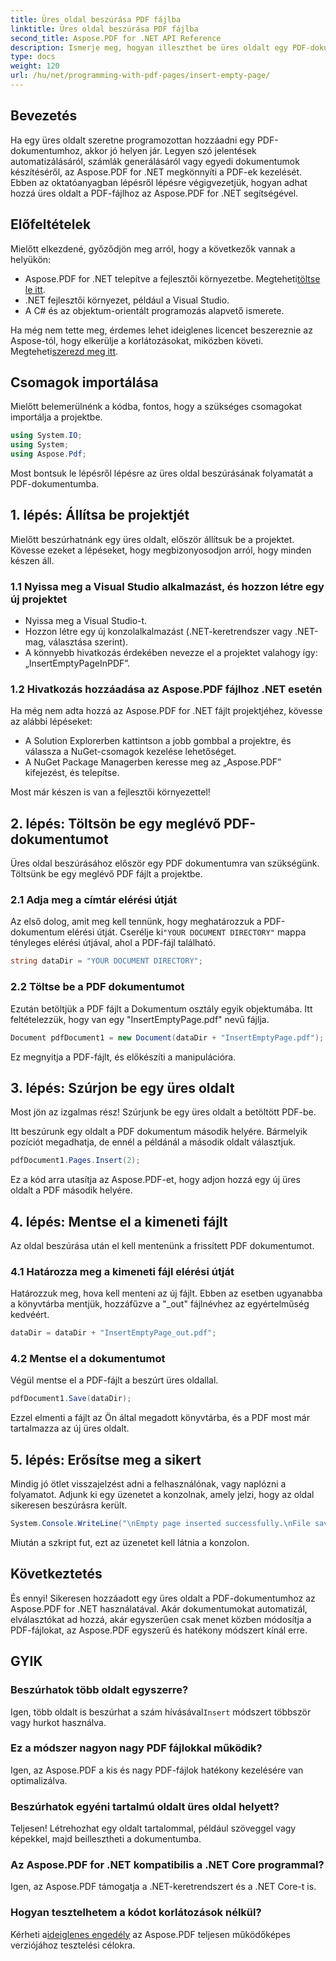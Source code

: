 ```yaml
---
title: Üres oldal beszúrása PDF fájlba
linktitle: Üres oldal beszúrása PDF fájlba
second_title: Aspose.PDF for .NET API Reference
description: Ismerje meg, hogyan illeszthet be üres oldalt egy PDF-dokumentumba az Aspose.PDF for .NET használatával. Lépésről lépésre bemutató oktatóprogram kódpéldákkal a zökkenőmentes PDF-kezeléshez.
type: docs
weight: 120
url: /hu/net/programming-with-pdf-pages/insert-empty-page/
---
```

## Bevezetés

Ha egy üres oldalt szeretne programozottan hozzáadni egy PDF-dokumentumhoz, akkor jó helyen jár. Legyen szó jelentések automatizálásáról, számlák generálásáról vagy egyedi dokumentumok készítéséről, az Aspose.PDF for .NET megkönnyíti a PDF-ek kezelését. Ebben az oktatóanyagban lépésről lépésre végigvezetjük, hogyan adhat hozzá üres oldalt a PDF-fájlhoz az Aspose.PDF for .NET segítségével.

## Előfeltételek

Mielőtt elkezdené, győződjön meg arról, hogy a következők vannak a helyükön:

-  Aspose.PDF for .NET telepítve a fejlesztői környezetbe. Megteheti[töltse le itt](https://releases.aspose.com/pdf/net/).
- .NET fejlesztői környezet, például a Visual Studio.
- A C# és az objektum-orientált programozás alapvető ismerete.

 Ha még nem tette meg, érdemes lehet ideiglenes licencet beszereznie az Aspose-tól, hogy elkerülje a korlátozásokat, miközben követi. Megteheti[szerezd meg itt](https://purchase.aspose.com/temporary-license/).

## Csomagok importálása

Mielőtt belemerülnénk a kódba, fontos, hogy a szükséges csomagokat importálja a projektbe.

```csharp
using System.IO;
using System;
using Aspose.Pdf;
```

Most bontsuk le lépésről lépésre az üres oldal beszúrásának folyamatát a PDF-dokumentumba.

## 1. lépés: Állítsa be projektjét

Mielőtt beszúrhatnánk egy üres oldalt, először állítsuk be a projektet. Kövesse ezeket a lépéseket, hogy megbizonyosodjon arról, hogy minden készen áll.

### 1.1 Nyissa meg a Visual Studio alkalmazást, és hozzon létre egy új projektet
- Nyissa meg a Visual Studio-t.
- Hozzon létre egy új konzolalkalmazást (.NET-keretrendszer vagy .NET-mag, választása szerint).
- A könnyebb hivatkozás érdekében nevezze el a projektet valahogy így: „InsertEmptyPageInPDF”.

### 1.2 Hivatkozás hozzáadása az Aspose.PDF fájlhoz .NET esetén
Ha még nem adta hozzá az Aspose.PDF for .NET fájlt projektjéhez, kövesse az alábbi lépéseket:
- A Solution Explorerben kattintson a jobb gombbal a projektre, és válassza a NuGet-csomagok kezelése lehetőséget.
- A NuGet Package Managerben keresse meg az „Aspose.PDF” kifejezést, és telepítse.

Most már készen is van a fejlesztői környezettel!

## 2. lépés: Töltsön be egy meglévő PDF-dokumentumot

Üres oldal beszúrásához először egy PDF dokumentumra van szükségünk. Töltsünk be egy meglévő PDF fájlt a projektbe.

### 2.1 Adja meg a címtár elérési útját

 Az első dolog, amit meg kell tennünk, hogy meghatározzuk a PDF-dokumentum elérési útját. Cserélje ki`"YOUR DOCUMENT DIRECTORY"` mappa tényleges elérési útjával, ahol a PDF-fájl található.

```csharp
string dataDir = "YOUR DOCUMENT DIRECTORY";
```

### 2.2 Töltse be a PDF dokumentumot

Ezután betöltjük a PDF fájlt a Dokumentum osztály egyik objektumába. Itt feltételezzük, hogy van egy "InsertEmptyPage.pdf" nevű fájlja.

```csharp
Document pdfDocument1 = new Document(dataDir + "InsertEmptyPage.pdf");
```

Ez megnyitja a PDF-fájlt, és előkészíti a manipulációra.

## 3. lépés: Szúrjon be egy üres oldalt

Most jön az izgalmas rész! Szúrjunk be egy üres oldalt a betöltött PDF-be.

Itt beszúrunk egy oldalt a PDF dokumentum második helyére. Bármelyik pozíciót megadhatja, de ennél a példánál a második oldalt választjuk.

```csharp
pdfDocument1.Pages.Insert(2);
```

Ez a kód arra utasítja az Aspose.PDF-et, hogy adjon hozzá egy új üres oldalt a PDF második helyére.

## 4. lépés: Mentse el a kimeneti fájlt

Az oldal beszúrása után el kell mentenünk a frissített PDF dokumentumot.

### 4.1 Határozza meg a kimeneti fájl elérési útját

Határozzuk meg, hova kell menteni az új fájlt. Ebben az esetben ugyanabba a könyvtárba mentjük, hozzáfűzve a "_out" fájlnévhez az egyértelműség kedvéért.

```csharp
dataDir = dataDir + "InsertEmptyPage_out.pdf";
```

### 4.2 Mentse el a dokumentumot

Végül mentse el a PDF-fájlt a beszúrt üres oldallal.

```csharp
pdfDocument1.Save(dataDir);
```

Ezzel elmenti a fájlt az Ön által megadott könyvtárba, és a PDF most már tartalmazza az új üres oldalt.

## 5. lépés: Erősítse meg a sikert

Mindig jó ötlet visszajelzést adni a felhasználónak, vagy naplózni a folyamatot. Adjunk ki egy üzenetet a konzolnak, amely jelzi, hogy az oldal sikeresen beszúrásra került.

```csharp
System.Console.WriteLine("\nEmpty page inserted successfully.\nFile saved at " + dataDir);
```

Miután a szkript fut, ezt az üzenetet kell látnia a konzolon.

## Következtetés

És ennyi! Sikeresen hozzáadott egy üres oldalt a PDF-dokumentumhoz az Aspose.PDF for .NET használatával. Akár dokumentumokat automatizál, elválasztókat ad hozzá, akár egyszerűen csak menet közben módosítja a PDF-fájlokat, az Aspose.PDF egyszerű és hatékony módszert kínál erre.


## GYIK

### Beszúrhatok több oldalt egyszerre?
 Igen, több oldalt is beszúrhat a szám hívásával`Insert` módszert többször vagy hurkot használva.

### Ez a módszer nagyon nagy PDF fájlokkal működik?
Igen, az Aspose.PDF a kis és nagy PDF-fájlok hatékony kezelésére van optimalizálva.

### Beszúrhatok egyéni tartalmú oldalt üres oldal helyett?
Teljesen! Létrehozhat egy oldalt tartalommal, például szöveggel vagy képekkel, majd beillesztheti a dokumentumba.

### Az Aspose.PDF for .NET kompatibilis a .NET Core programmal?
Igen, az Aspose.PDF támogatja a .NET-keretrendszert és a .NET Core-t is.

### Hogyan tesztelhetem a kódot korlátozások nélkül?
 Kérheti a[ideiglenes engedély](https://purchase.aspose.com/temporary-license/) az Aspose.PDF teljesen működőképes verziójához tesztelési célokra.